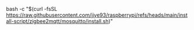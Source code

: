 bash -c "$(curl -fsSL https://raw.githubusercontent.com/jjye93/raspberrypi/refs/heads/main/install-script/zigbee2mqtt/mosquitto/install.sh)"
